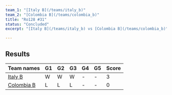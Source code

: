 ```yaml
---
team_1: "[Italy B](/teams/italy_b)"
team_2: "[Colombia B](/teams/colombia_b)"
title: "Ro128 #31"
status: "Concluded"
excerpt: "[Italy B](/teams/italy_b) vs [Colombia B](/teams/colombia_b)"

---
```

## Results

| Team names | G1 | G2 | G3 | G4 | G5 | Score |
| -- | -- | -- | -- | -- | -- | -- |
| [Italy B](/teams/italy_b) | W | W | W | - | - | 3 |
| [Colombia B](/teams/colombia_b) | L | L | L | - | - | 0 |
